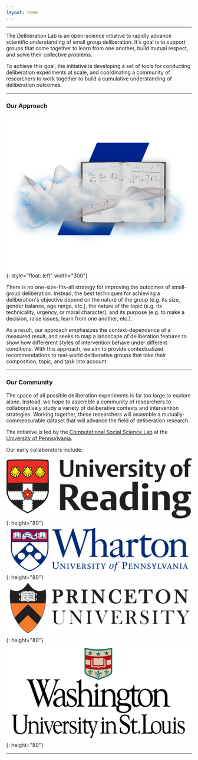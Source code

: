 ```yaml
---
layout: home
---
```


---

The Deliberation Lab is an open-science intiative to rapidly advance scientific understanding of small group deliberation. It's goal is to support groups that come together to learn from one another, build mutual respect, and solve their collective problems.

To achieve this goal, the initiative is developing a set of tools for conducting deliberation experiments at scale, and coordinating a community of researchers to work together to build a cumulative understanding of deliberation outcomes.

---

### Our Approach

![image](/assets/img/book_cloud.png){: style="float: left" width="300"}

There is no one-size-fits-all strategy for improving the outcomes of small-group deliberation. Instead, the best techniques for achieving a deliberation's objective depend on the nature of the group (e.g. its size, gender balance, age range, etc.), the nature of the topic (e.g. its technicality, urgency, or moral character), and its purpose (e.g. to make a decision, raise issues, learn from one another, etc.).

As a result, our approach emphasizes the context-dependence of a measured result, and seeks to map a landscape of deliberation features to show how differerent styles of intervention behave under different conditions. With this approach, we aim to provide contextualized recommendations to real-world deliberative groups that take their composition, topic, and task into account.

---

### Our Community

The space of all possible deliberation experiments is far too large to explore alone. Instead, we hope to assemble a community of researchers to collaboratively study a variety of deliberative contexts and intervention strategies. Working together, these researchers will assemble a mutually-commensurable dataset that will advance the field of deliberation research.

The initiative is led by the [Computational Social Science Lab](https://css.seas.upenn.edu/) at the [University of Pennsylvania](https://www.upenn.edu/).

Our early collaborators include:

![image](/assets/img/logo_reading.gif){: height="80"}
![image](/assets/img/logo_wharton.png){: height="80"}
![image](/assets/img/logo_princeton.png){: height="80"}
![image](/assets/img/logo_WUSL.png){: height="80"}

---

